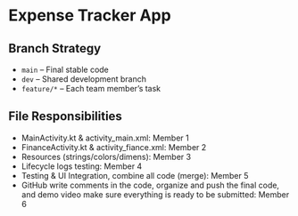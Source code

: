 # Expense Tracker App

## Branch Strategy

- `main` – Final stable code
- `dev` – Shared development branch
- `feature/*` – Each team member’s task


## File Responsibilities
- MainActivity.kt & activity_main.xml: Member 1
- FinanceActivity.kt & activity_fiance.xml: Member 2
- Resources (strings/colors/dimens): Member 3
- Lifecycle logs testing: Member 4
- Testing & UI Integration, combine all code  (merge): Member 5
- GitHub write comments in the code, organize and push the final  code, and demo video make sure everything is ready to be submitted: Member 6
